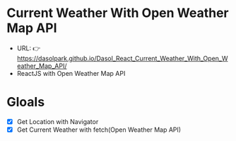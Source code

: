 # Current Weather With Open Weather Map API

- URL: 👉https://dasolpark.github.io/Dasol_React_Current_Weather_With_Open_Weather_Map_API/
- ReactJS with Open Weather Map API

# Gloals

- [x] Get Location with Navigator
- [x] Get Current Weather with fetch(Open Weather Map API)

